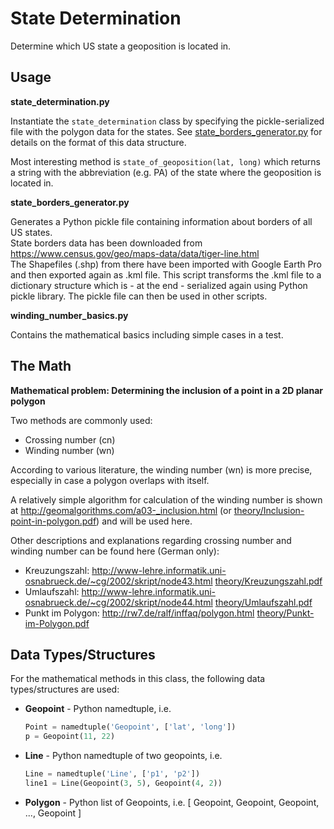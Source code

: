 State Determination
===================

Determine which US state a geoposition is located in.


Usage
-----

**state_determination.py**

Instantiate the `state_determination` class by specifying the pickle-serialized file with the polygon data for the states. See [state_borders_generator.py](state_borders_generator.py) for details on the format of this data structure.

Most interesting method is `state_of_geoposition(lat, long)` which returns a string with the abbreviation (e.g. PA) of the state where the
geoposition is located in.

**state_borders_generator.py**

Generates a Python pickle file containing information about borders of all US states.<br>
State borders data has been downloaded from https://www.census.gov/geo/maps-data/data/tiger-line.html<br>
The Shapefiles (.shp) from there have been imported with Google Earth Pro and then exported again as .kml file.
This script transforms the .kml file to a dictionary structure which is - at the end - serialized again using Python pickle library.
The pickle file can then be used in other scripts.

**winding_number_basics.py**

Contains the mathematical basics including simple cases in a test.


The Math
--------

**Mathematical problem: Determining the inclusion of a point in a 2D planar polygon**

Two methods are commonly used:

- Crossing number (cn)
- Winding number (wn)

According to various literature, the winding number (wn) is more precise, especially in case a polygon overlaps with itself.

A relatively simple algorithm for calculation of the winding number is shown at http://geomalgorithms.com/a03-_inclusion.html (or [theory/Inclusion-point-in-polygon.pdf](theory/Inclusion-point-in-polygon.pdf)) and will be used here.

Other descriptions and explanations regarding crossing number and winding number can be found here (German only):

- Kreuzungszahl: http://www-lehre.informatik.uni-osnabrueck.de/~cg/2002/skript/node43.html [theory/Kreuzungszahl.pdf](theory/Kreuzungszahl.pdf)
- Umlaufszahl: http://www-lehre.informatik.uni-osnabrueck.de/~cg/2002/skript/node44.html [theory/Umlaufszahl.pdf](theory/Umlaufszahl.pdf)
- Punkt im Polygon: http://rw7.de/ralf/inffaq/polygon.html [theory/Punkt-im-Polygon.pdf](theory/Punkt-im-Polygon.pdf)


Data Types/Structures
---------------------

For the mathematical methods in this class, the following data types/structures are used:

- **Geopoint**  - Python namedtuple, i.e.

    ```python
    Point = namedtuple('Geopoint', ['lat', 'long'])
    p = Geopoint(11, 22)
    ```

- **Line** - Python namedtuple of two geopoints, i.e.

    ```python
    Line = namedtuple('Line', ['p1', 'p2'])
    line1 = Line(Geopoint(3, 5), Geopoint(4, 2))
    ```

- **Polygon** - Python list of Geopoints, i.e. [ Geopoint, Geopoint, Geopoint, ..., Geopoint ]
